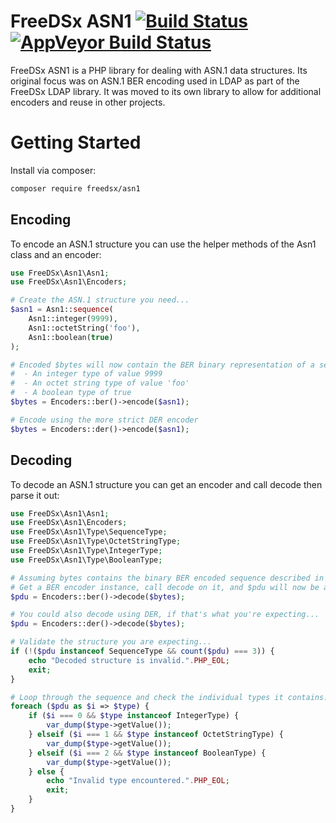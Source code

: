 # FreeDSx ASN1 [![Build Status](https://travis-ci.org/FreeDSx/ASN1.svg?branch=master)](https://travis-ci.org/FreeDSx/ASN1) [![AppVeyor Build Status](https://ci.appveyor.com/api/projects/status/github/freedsx/asn1?branch=master&svg=true)](https://ci.appveyor.com/project/ChadSikorra/asn1)
FreeDSx ASN1 is a PHP library for dealing with ASN.1 data structures. Its original focus was on ASN.1 BER encoding used in
LDAP as part of the FreeDSx LDAP library. It was moved to its own library to allow for additional encoders and reuse in
other projects.

# Getting Started

Install via composer:

```bash
composer require freedsx/asn1
```

## Encoding

To encode an ASN.1 structure you can use the helper methods of the Asn1 class and an encoder:

```php
use FreeDSx\Asn1\Asn1;
use FreeDSx\Asn1\Encoders;

# Create the ASN.1 structure you need...
$asn1 = Asn1::sequence(
    Asn1::integer(9999),
    Asn1::octetString('foo'),
    Asn1::boolean(true)
);

# Encoded $bytes will now contain the BER binary representation of a sequence containing:
#  - An integer type of value 9999
#  - An octet string type of value 'foo'
#  - A boolean type of true
$bytes = Encoders::ber()->encode($asn1);

# Encode using the more strict DER encoder
$bytes = Encoders::der()->encode($asn1);
```

## Decoding

To decode an ASN.1 structure you can get an encoder and call decode then parse it out:

```php
use FreeDSx\Asn1\Asn1;
use FreeDSx\Asn1\Encoders;
use FreeDSx\Asn1\Type\SequenceType;
use FreeDSx\Asn1\Type\OctetStringType;
use FreeDSx\Asn1\Type\IntegerType;
use FreeDSx\Asn1\Type\BooleanType;

# Assuming bytes contains the binary BER encoded sequence described in the encoding section
# Get a BER encoder instance, call decode on it, and $pdu will now be a sequence object.
$pdu = Encoders::ber()->decode($bytes);

# You could also decode using DER, if that's what you're expecting...
$pdu = Encoders::der()->decode($bytes);

# Validate the structure you are expecting...
if (!($pdu instanceof SequenceType && count($pdu) === 3)) {
    echo "Decoded structure is invalid.".PHP_EOL;
    exit;
}

# Loop through the sequence and check the individual types it contains...
foreach ($pdu as $i => $type) {
    if ($i === 0 && $type instanceof IntegerType) {
        var_dump($type->getValue());
    } elseif ($i === 1 && $type instanceof OctetStringType) {
        var_dump($type->getValue());
    } elseif ($i === 2 && $type instanceof BooleanType) {
        var_dump($type->getValue());
    } else {
        echo "Invalid type encountered.".PHP_EOL;
        exit;
    }
}
```
